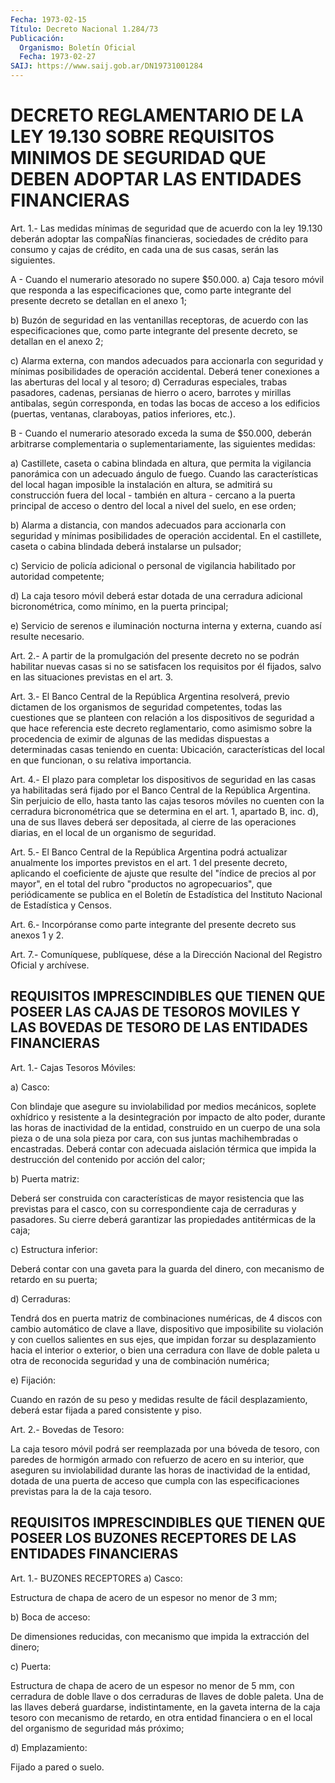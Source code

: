 ```yaml
---
Fecha: 1973-02-15
Título: Decreto Nacional 1.284/73
Publicación:
  Organismo: Boletín Oficial
  Fecha: 1973-02-27
SAIJ: https://www.saij.gob.ar/DN19731001284
---
```

# DECRETO REGLAMENTARIO DE LA LEY 19.130 SOBRE REQUISITOS MINIMOS DE SEGURIDAD QUE DEBEN ADOPTAR LAS ENTIDADES FINANCIERAS

<a id="1"></a>
Art. 1.- Las medidas mínimas de seguridad que de acuerdo con la ley  19.130  deberán  adoptar las compaÑías financieras, sociedades de crédito para consumo  y  cajas  de  crédito,  en cada una de sus casas, serán las siguientes.

A  -  Cuando  el  numerario  atesorado  no  supere  $50.000.   a)  Caja tesoro móvil que responda a las especificaciones que, como parte  integrante  del  presente  decreto  se  detallan en el anexo 1;

b)  Buzón  de seguridad en las ventanillas receptoras,  de  acuerdo con las especificaciones  que,  como  parte integrante del presente decreto, se detallan en el anexo 2;

c)  Alarma  externa,  con  mandos  adecuados  para  accionarla  con seguridad y mínimas posibilidades de  operación  accidental. Deberá tener  conexiones  a  las  aberturas  del  local y al tesoro;  d) Cerraduras especiales, trabas pasadores,  cadenas,  persianas de hierro  o  acero, barrotes y mirillas antibalas, según corresponda, en todas las  bocas  de  acceso a los edificios (puertas, ventanas, claraboyas, patios inferiores, etc.).

B  -  Cuando el numerario atesorado  exceda  la  suma  de  $50.000, deberán    arbitrarse   complementaria  o  suplementariamente,  las siguientes medidas:

a) Castillete, caseta o  cabina  blindada en altura, que permita la vigilancia panorámica con un adecuado  ángulo  de fuego. Cuando las características  del  local  hagan  imposible  la  instalación   en altura,  se  admitirá  su construcción fuera del local - también en altura - cercano a la puerta  principal  de  acceso  o  dentro  del local a nivel del suelo, en ese orden;

b)  Alarma  a  distancia,  con mandos adecuados para accionarla con seguridad y mínimas posibilidades  de  operación  accidental. En el castillete,   caseta  o cabina  blindada  deberá  instalarse    un pulsador;

c)  Servicio  de    policía  adicional  o  personal  de  vigilancia habilitado por autoridad competente;

d)  La caja tesoro móvil  deberá  estar  dotada  de  una  cerradura adicional  bicronométrica,  como  mínimo,  en  la puerta principal;

e)  Servicio de serenos e iluminación nocturna interna  y  externa, cuando así resulte necesario.

<a id="2"></a>
Art. 2.- A partir de la promulgación del presente decreto no se podrán  habilitar  nuevas  casas si no se satisfacen los requisitos por él fijados, salvo en las  situaciones  previstas  en el art. 3.

<a id="3"></a>
Art. 3.- El Banco Central de la República Argentina resolverá, previo  dictamen  de los organismos de seguridad competentes, todas las cuestiones que  se  planteen con relación a los dispositivos de seguridad a que hace referencia  este  decreto  reglamentario, como asimismo sobre la procedencia de eximir de algunas  de  las medidas dispuestas  a  determinadas  casas  teniendo  en cuenta: Ubicación, características  del  local  en  que  funcionan,  o  su    relativa importancia.

<a id="4"></a>
Art. 4.- El plazo para completar los dispositivos de seguridad en las  casas ya habilitadas será fijado por el Banco Central de la República  Argentina.  Sin perjuicio de ello, hasta tanto las cajas tesoros móviles no cuenten  con  la cerradura bicronométrica que se determina en el art. 1, apartado B,  inc.  d),  una  de  sus llaves deberá ser depositada, al cierre de las operaciones diarias,  en el local de un organismo de seguridad.

<a id="5"></a>
Art.  5.-  El  Banco  Central  de la República Argentina podrá actualizar  anualmente los importes previstos  en  el  art.  1  del presente decreto,  aplicando  el  coeficiente de ajuste que resulte del  "índice  de  precios al por mayor",  en  el  total  del  rubro "productos no agropecuarios",  que  periódicamente se publica en el Boletín  de Estadística del Instituto  Nacional  de  Estadística  y Censos.

<a id="6"></a>
Art.  6.-  Incorpóranse  como  parte  integrante  del presente decreto sus anexos 1 y 2.

<a id="7"></a>
Art. 7.- Comuníquese, publíquese, dése a la Dirección Nacional del Registro Oficial y archívese.

## REQUISITOS  IMPRESCINDIBLES  QUE  TIENEN  QUE  POSEER  LAS CAJAS DE TESOROS    MOVILES  Y  LAS  BOVEDAS  DE  TESORO  DE  LAS  ENTIDADES FINANCIERAS

<a id="1"></a>
Art. 1.- Cajas Tesoros Móviles:

a) Casco:

Con  blindaje  que  asegure su inviolabilidad por medios mecánicos, soplete oxhídrico y resistente  a  la desintegración por impacto de alto  poder,  durante  las  horas  de inactividad  de  la  entidad, construido en un cuerpo de una sola  pieza  o de una sola pieza por cara,  con sus juntas machihembradas o encastradas.  Deberá  contar con adecuada  aislación  térmica  que  impida  la  destrucción  del contenido por acción del calor;

b) Puerta matriz:

Deberá  ser construida con características de mayor resistencia que las previstas  para  el  casco,  con  su  correspondiente  caja  de cerraduras y pasadores. Su cierre deberá garantizar las propiedades antitérmicas de la caja;

c) Estructura inferior:

Deberá  contar  con  una  gaveta  para  la  guarda  del dinero, con mecanismo de retardo en su puerta;

d) Cerraduras:

Tendrá  dos  en  puerta  matriz  de combinaciones numéricas,  de  4 discos  con cambio automático de clave  a  llave,  dispositivo  que imposibilite  su violación y con cuellos salientes en sus ejes, que impidan forzar  su  desplazamiento  hacia el interior o exterior, o bien una cerradura con llave de doble  paleta  u otra de reconocida seguridad y una de combinación numérica;

e) Fijación:

Cuando en razón de su peso y medidas resulte de fácil desplazamiento,  deberá  estar fijada a pared consistente  y  piso.

<a id="2"></a>
Art. 2.- Bovedas de Tesoro:

La  caja  tesoro  móvil  podrá  ser  reemplazada  por una bóveda de tesoro, con paredes de hormigón armado con refuerzo  de acero en su interior,  que  aseguren  su  inviolabilidad  durante las horas  de inactividad  de  la  entidad, dotada de una puerta  de  acceso  que cumpla  con las especificaciones previstas  para  la  de  la  caja tesoro.

## REQUISITOS  IMPRESCINDIBLES  QUE  TIENEN  QUE  POSEER  LOS  BUZONES RECEPTORES DE LAS ENTIDADES FINANCIERAS

<a id="1"></a>
Art. 1.- BUZONES RECEPTORES a) Casco:

Estructura  de  chapa de acero de un espesor no menor de 3 mm;

b) Boca de acceso:

De dimensiones reducidas,  con  mecanismo  que impida la extracción del dinero;

c) Puerta:

Estructura de chapa de acero de un espesor no  menor  de  5 mm, con cerradura  de  doble  llave  o  dos  cerraduras  de llaves de doble paleta. Una de las llaves deberá guardarse, indistintamente,  en la gaveta  interna de la caja tesoro con mecanismo de retardo, en otra entidad financiera  o  en  el  local del organismo de seguridad más próximo;

d) Emplazamiento:

Fijado a pared o suelo.